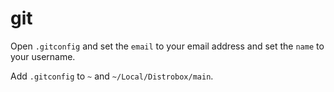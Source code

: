# git

Open `.gitconfig` and set the `email` to your email address and set the `name` to your username.

Add `.gitconfig` to `~` and `~/Local/Distrobox/main`.
